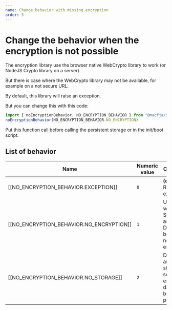 ```yaml
---
name: Change behavior with missing encryption
order: 5
---
```


# Change the behavior when the encryption is not possible

The encryption library use the browser native WebCrypto library to work (or NodeJS Crypto library on a server).

But there is case where the WebCrypto library may not be available, for example on a not secure URL.

By default, this library will raise an exception.

But you can change this with this code:

```js
import { noEncryptionBehavior, NO_ENCRYPTION_BEHAVIOR } from "@macfja/svelte-persistent-store"
noEncryptionBehavior(NO_ENCRYPTION_BEHAVIOR.NO_ENCRYPTION)
```

Put this function call before calling the persistent storage or in the init/boot script.

## List of behavior

| Name                                     | Numeric value | Comment                                                           |
| ---------------------------------------- | ------------- | ----------------------------------------------------------------- |
| [[NO_ENCRYPTION_BEHAVIOR.EXCEPTION]]     | `0`           | **(default)** Raise an exception                                  |
| [[NO_ENCRYPTION_BEHAVIOR.NO_ENCRYPTION]] | `1`           | Use the wrapped Storage as-is. Data will be saved not encrypted   |
| [[NO_ENCRYPTION_BEHAVIOR.NO_STORAGE]]    | `2`           | Don't use any storage, so no not encrypted data will be persisted |
